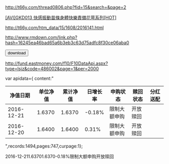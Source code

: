 http://t66y.com/thread0806.php?fid=15&search=&page=2

<a href="htm_data/15/1608/2016141.html" target="_blank" id="">[AVI]GKD013 快感振動苗條身體快樂責備花萼系列[HOT]</a>

http://t66y.com/htm_data/15/1608/2016141.html

<a target="_blank" onmouseover="this.style.background='#DEF5CD';" onmouseout="this.style.background='none';" style="cursor: pointer; color: rgb(0, 128, 0); background: rgb(222, 245, 205);" href="http://www.viidii.info/?http://www______rmdown______com/link______php?hash=16245ea46bad65a6b3eb3c63d75adfc8f30ce06aba0&amp;z">http://www.rmdown.com/link.php?hash=16245ea46bad65a6b3eb3c63d75adfc8f30ce06aba0</a>

<input type="submit" height="27" width="174" value="download" border="0" name="submit" valign="bottom" onclick="setpos(1);">


http://fund.eastmoney.com/f10/F10DataApi.aspx?type=lsjz&code=486002&page=1&per=2000


var apidata={ content:"<table class='w782 comm lsjz'><thead><tr><th class='first'>净值日期</th><th>单位净值</th><th>累计净值</th><th>日增长率</th><th>申购状态</th><th>赎回状态</th><th class='tor last'>分红送配</th></tr></thead><tbody><tr><td>2016-12-21</td><td class='tor bold'>1.6370</td><td class='tor bold'>1.6370</td><td class='tor bold grn'>-0.18%</td><td>限制大额申购</td><td>开放赎回</td><td class='red unbold'></td></tr><tr><td>2016-12-20</td><td class='tor bold'>1.6400</td><td class='tor bold'>1.6400</td><td class='tor bold red'>0.31%</td><td>限制大额申购</td><td>开放赎回</td><td class='red unbold'></td></tr></tbody></table>",records:1494,pages:747,curpage:1};

<tr><td>2016-12-21</td><td class='tor bold'>1.6370</td><td class='tor bold'>1.6370</td><td class='tor bold grn'>-0.18%</td><td>限制大额申购</td><td>开放赎回</td><td class='red unbold'></td></tr>